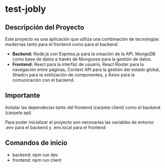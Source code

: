 # test-jobly

## Descripción del Proyecto

Este proyecto es una aplicación que utiliza una combinación de tecnologías modernas tanto para el frontend como para el backend.

- **Backend:** Node.js con Express.js para la creación de la API, MongoDB como base de datos a través de Mongoose para la gestión de datos.
- **Frontend:** React para la interfaz de usuario, React Router para la navegación entre páginas, Context API para la gestión del estado global, Shadcn para la estilización de componentes, y Axios para la comunicación con el backend.

## Importante

Instalar las dependecias tanto del frontend (carpeta client) como el backend (carpeta api)

Para poder inicializar el proyecto son necesarias las variables de entorno .env para el backend y .env.local para el frontend

## Comandos de inicio

- backend: npm run dev
- frontend: npm run client
  
